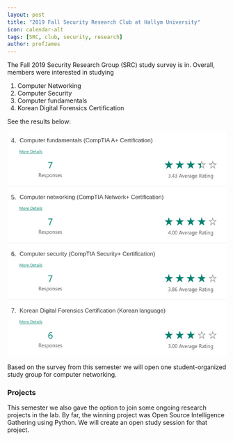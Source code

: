 ```yaml
---
layout: post
title: "2019 Fall Security Research Club at Hallym University"
icon: calendar-alt
tags: [SRC, club, security, research]
author: profJames
---
```


The Fall 2019 Security Research Group (SRC) study survey is in. Overall, members were interested in studying

1. Computer Networking
2. Computer Security
3. Computer fundamentals
4. Korean Digital Forensics Certification

See the results below:

![Security Research Club Interests](/img/blog/20190916-SRC-Study-Survey.jpg)

Based on the survey from this semester we will open one student-organized study group for computer networking.

### Projects

This semester we also gave the option to join some ongoing research projects in the lab. By far, the winning project
was Open Source Intelligence Gathering using Python. We will create an open study session for that project.